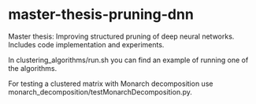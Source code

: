 # master-thesis-pruning-dnn
Master thesis: Improving structured pruning of deep neural networks. Includes code implementation and experiments.

In clustering_algorithms/run.sh you can find an example of running one of the algorithms. 

For testing a clustered matrix with Monarch decomposition use monarch_decomposition/testMonarchDecomposition.py.